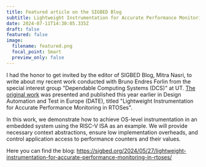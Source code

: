 ```yaml
---
title: Featured article on the SIGBED Blog
subtitle: Lightweight Instrumentation for Accurate Performance Monitoring in RTOSes
date: 2024-07-11T14:30:05.335Z
draft: false
featured: false
image:
  filename: featured.png
  focal_point: Smart
  preview_only: false
---
```

I had the honor to get invited by the editor of SIGBED Blog, Mitra Nasri, to write about my recent work conducted with Bruno Endres Forlin from the special interest group "Dependable Computing Systems (DCS)" at UT. [The original work](https://ieeexplore.ieee.org/document/10546790) was presented and published this year earlier in Design Automation and Test in Europe (DATE), titled "Lightweight Instrumentation for Accurate Performance Monitoring in RTOSes".

I﻿n this work, we demonstrate how to achieve OS-level instrumentation in an embedded system using the RISC-V ISA as an example. We will provide necessary context abstractions, ensure low implementation overheads, and control application access to performance counters and their values.

H﻿ere you can find the blog: <https://sigbed.org/2024/05/27/lightweight-instrumentation-for-accurate-performance-monitoring-in-rtoses/>